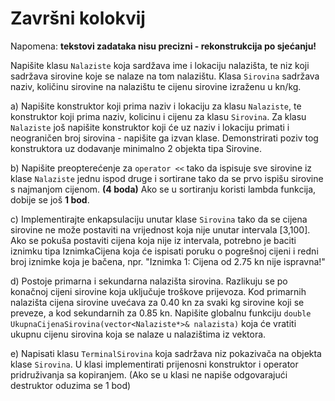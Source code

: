# Završni kolokvij

Napomena: **tekstovi zadataka nisu precizni - rekonstrukcija po sjećanju!**

Napišite klasu `Nalaziste` koja sardžava ime i lokaciju nalazišta, te niz koji sadržava
sirovine koje se nalaze na tom nalazištu. Klasa `Sirovina` sadržava naziv, količinu
sirovine na nalazištu te cijenu sirovine izraženu u kn/kg.

a) Napišite konstruktor koji prima naziv i lokaciju za klasu `Nalaziste`, te konstruktor
koji prima naziv, kolicinu i cijenu za klasu `Sirovina`.
Za klasu `Nalaziste` još napišite konstruktor koji će uz naziv i lokaciju primati i neograničen
broj sirovina - napišite ga izvan klase. Demonstrirati poziv tog konstruktora uz dodavanje minimalno
2 objekta tipa Sirovine.

b) Napišite preopterećenje za `operator <<` tako da ispisuje sve sirovine iz klase `Nalaziste` jednu ispod druge i
sortirane tako da se prvo ispišu sirovine s najmanjom cijenom. **(4 boda)** Ako se u sortiranju koristi
lambda funkcija, dobije se još **1 bod**.

c) Implementirajte enkapsulaciju unutar klase `Sirovina` tako da se cijena sirovine ne
može postaviti na vrijednost koja nije unutar intervala [3,100]. Ako se pokuša postaviti
cijena koja nije iz intervala, potrebno je baciti iznimku tipa IznimkaCijena koja će ispisati
poruku o pogrešnoj cijeni i redni broj iznimke koja je bačena, npr. "Iznimka 1: Cijena od 2.75 kn nije ispravna!"

d) Postoje primarna i sekundarna nalazišta sirovina. Razlikuju se po konačnoj cijeni sirovine koja
uključuje troškove prijevoza. Kod primarnih nalazišta cijena sirovine uvećava za 0.40 kn za svaki kg
sirovine koji se preveze, a kod sekundarnih za 0.85 kn.
Napišite globalnu funkciju `double UkupnaCijenaSirovina(vector<Nalaziste*>& nalazista)` koja
će vratiti ukupnu cijenu sirovina koja se nalaze u nalazištima iz vektora.

e) Napisati klasu `TerminalSirovina` koja sadržava niz pokazivača na 
objekta klase `Sirovina`. U klasi implementirati prijenosni konstruktor 
i operator pridruživanja sa kopiranjem. (Ako se u klasi ne napiše odgovarajući
destruktor oduzima se 1 bod)
